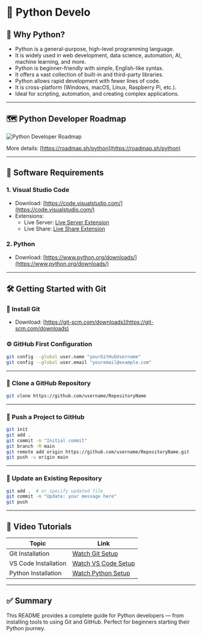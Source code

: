 # 🐍 Python Develo

## 📌 Why Python?
* Python is a general-purpose, high-level programming language.
* It is widely used in web development, data science, automation, AI, machine learning, and more.
* Python is beginner-friendly with simple, English-like syntax.
* It offers a vast collection of built-in and third-party libraries.
* Python allows rapid development with fewer lines of code.
* It is cross-platform (Windows, macOS, Linux, Raspberry Pi, etc.).
* Ideal for scripting, automation, and creating complex applications.

---

## 🗺️ Python Developer Roadmap
![Python Developer Roadmap](https://roadmap.sh/roadmaps/python.png)

More details: [https://roadmap.sh/python](https://roadmap.sh/python)

---

## 🧰 Software Requirements

### 1. Visual Studio Code
- Download: [https://code.visualstudio.com/](https://code.visualstudio.com/)
- Extensions:
  - Live Server: [Live Server Extension](https://marketplace.visualstudio.com/items?itemName=ritwickdey.LiveServer)
  - Live Share: [Live Share Extension](https://code.visualstudio.com/learn/collaboration/live-share)

### 2. Python
- Download: [https://www.python.org/downloads/](https://www.python.org/downloads/)

---

## 🛠️ Getting Started with Git

### 🔽 Install Git
- Download: [https://git-scm.com/downloads](https://git-scm.com/downloads)

### ⚙️ GitHub First Configuration
```bash
git config --global user.name "yourGitHubUsername"
git config --global user.email "youremail@example.com"
```

---

### 📂 Clone a GitHub Repository
```bash
git clone https://github.com/username/RepositoryName
```

---

### 🚀 Push a Project to GitHub
```bash
git init
git add .
git commit -m "Initial commit"
git branch -M main
git remote add origin https://github.com/username/RepositoryName.git
git push -u origin main
```

---

### 🔁 Update an Existing Repository
```bash
git add .  # or specify updated file
git commit -m "Update: your message here"
git push
```

---

## 🎥 Video Tutorials

| Topic                 | Link |
|----------------------|------|
| Git Installation     | [Watch Git Setup](https://www.youtube.com/watch?v=SWYqp7iY_Tc) |
| VS Code Installation | [Watch VS Code Setup](https://www.youtube.com/watch?v=I5lRmvAZweI) |
| Python Installation  | [Watch Python Setup](https://www.youtube.com/watch?v=YYXdXT2l-Gg) |

---

## ✅ Summary

This README provides a complete guide for Python developers — from installing tools to using Git and GitHub. Perfect for beginners starting their Python journey.
